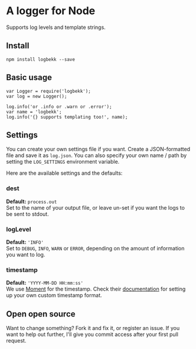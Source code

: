 # A logger for Node

Supports log levels and template strings.

## Install

	npm install logbekk --save

## Basic usage

	var Logger = require('logbekk');
	var log = new Logger();
	
	log.info('or .info or .warn or .error');
	var name = 'logbekk';
	log.info('{} supports templating too!', name);

## Settings

You can create your own settings file if you want. Create a JSON-formatted file
and save it as ``log.json``. You can also specify your own name / path by
setting the ``LOG_SETTINGS`` environment variable.

Here are the available settings and the defaults:

### dest
**Default:** ``process.out``<br>
Set to the name of your output file, or leave un-set if you want the logs to be
sent to stdout.

### logLevel
**Default:** ``'INFO'``<br>
Set to ``DEBUG``, ``INFO``, ``WARN`` or ``ERROR``, depending on the amount of
information you want to log.

### timestamp
**Default:** ``'YYYY-MM-DD HH:mm:ss'``<br>
We use [Moment](http://momentjs.com) for the timestamp. Check their
[documentation](http://momentjs.com/docs/#/parsing/string-format/) for setting
up your own custom timestamp format.

## Open open source

Want to change something? Fork it and fix it, or register an issue. If you want
to help out further, I'll give you commit access after your first pull request.
